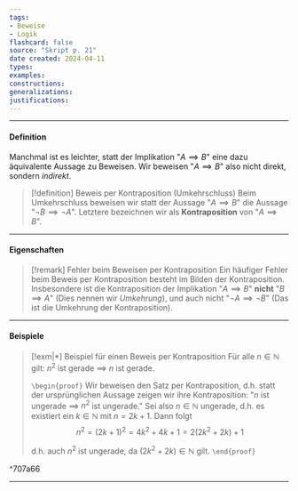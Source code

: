 ```yaml
---
tags:
- Beweise
- Logik
flashcard: false
source: "Skript p. 21"
date created: 2024-04-11
types: 
examples: 
constructions: 
generalizations: 
justifications:
---
```

***
#### Definition

Manchmal ist es leichter, statt der Implikation "$A \implies B$" eine dazu äquivalente Aussage zu Beweisen. Wir beweisen "$A \implies B$" also nicht direkt, sondern *indirekt*.

> [!definition] Beweis per Kontraposition (Umkehrschluss)
> Beim Umkehrschluss beweisen wir statt der Aussage "$A \implies B$" die Aussage "$\neg B \implies \neg A$". Letztere bezeichnen wir als **Kontraposition** von "$A \implies B$".

***
#### Eigenschaften

> [!remark] Fehler beim Beweisen per Kontraposition
> Ein häufiger Fehler beim Beweis per Kontraposition besteht im Bilden der Kontraposition. Insbesondere ist die Kontraposition der Implikation "$A \implies B$" **nicht** "$B \implies A$" (Dies nennen wir *Umkehrung*), und auch nicht "$\neg A \implies \neg B$" (Das ist die Umkehrung der Kontraposition).


***
#### Beispiele

> [!exm|*] Beispiel für einen Beweis per Kontraposition 
> Für alle $n \in \mathbb{N}$ gilt: $n^{2}$ ist gerade $\implies$ $n$ ist gerade.
> 
> `\begin{proof}`
> Wir beweisen den Satz per Kontraposition, d.h. statt der ursprünglichen Aussage zeigen wir ihre Kontraposition: "$n$ ist ungerade $\implies$ $n^{2}$ ist ungerade."
> Sei also $n \in \mathbb{N}$ ungerade, d.h. es existiert ein $k \in \mathbb{N}$ mit $n = 2k + 1$. Dann folgt
> $$
> n^{2} = (2k + 1)^{2} = 4k^{2} + 4k + 1 = 2(2k^{2} + 2k) + 1
> $$
> 
> d.h. auch $n^{2}$ ist ungerade, da $(2k^{2} + 2k) \in \mathbb{N}$ gilt.
> `\end{proof}`

^707a66


***
